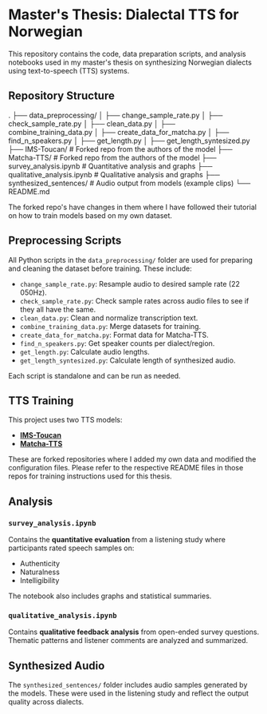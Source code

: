 # Master's Thesis: Dialectal TTS for Norwegian

This repository contains the code, data preparation scripts, and analysis notebooks used in my master's thesis on synthesizing Norwegian dialects using text-to-speech (TTS) systems.

## Repository Structure
.
├── data_preprocessing/
│   ├── change_sample_rate.py
│   ├── check_sample_rate.py
│   ├── clean_data.py
│   ├── combine_training_data.py
│   ├── create_data_for_matcha.py
│   ├── find_n_speakers.py
│   ├── get_length.py
│   ├── get_length_syntesized.py
├── IMS-Toucan/                 # Forked repo from the authors of the model
├── Matcha-TTS/                 # Forked repo from the authors of the model
├── survey_analysis.ipynb       # Quantitative analysis and graphs
├── qualitative_analysis.ipynb  # Qualitative analysis and graphs
├── synthesized_sentences/      # Audio output from models (example clips)
└── README.md 

The forked repo's have changes in them where I have followed their tutorial on how to train models based on my own dataset.


## Preprocessing Scripts

All Python scripts in the `data_preprocessing/` folder are used for preparing and cleaning the dataset before training. These include:

- `change_sample_rate.py`: Resample audio to desired sample rate (22 050Hz).
- `check_sample_rate.py`: Check sample rates across audio files to see if they all have the same.
- `clean_data.py`: Clean and normalize transcription text.
- `combine_training_data.py`: Merge datasets for training.
- `create_data_for_matcha.py`: Format data for Matcha-TTS.
- `find_n_speakers.py`: Get speaker counts per dialect/region.
- `get_length.py`: Calculate audio lengths.
- `get_length_syntesized.py`: Calculate length of synthesized audio.

Each script is standalone and can be run as needed.

## TTS Training

This project uses two TTS models:

- [**IMS-Toucan**](https://github.com/victorialangoe/IMS-Toucan)
- [**Matcha-TTS**](https://github.com/victorialangoe/Matcha-TTS)

These are forked repositories where I added my own data and modified the configuration files. Please refer to the respective README files in those repos for training instructions used for this thesis.

## Analysis

### `survey_analysis.ipynb`

Contains the **quantitative evaluation** from a listening study where participants rated speech samples on:

- Authenticity
- Naturalness
- Intelligibility

The notebook also includes graphs and statistical summaries.

### `qualitative_analysis.ipynb`

Contains **qualitative feedback analysis** from open-ended survey questions. Thematic patterns and listener comments are analyzed and summarized.

## Synthesized Audio

The `synthesized_sentences/` folder includes audio samples generated by the models. These were used in the listening study and reflect the output quality across dialects.
